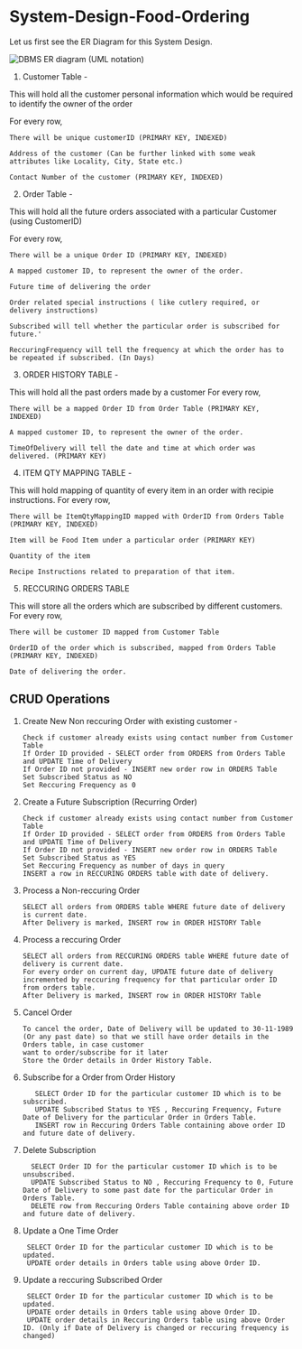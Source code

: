 # System-Design-Food-Ordering

Let us first see the ER Diagram for this System Design.

![DBMS ER diagram (UML notation)](https://user-images.githubusercontent.com/29516560/145729154-72d8b2e3-486b-4580-867d-85679492134f.png)

1. Customer Table - 
  
  This will hold all the customer personal information which would be required to identify the owner of the order
  
  For every row,
    
    There will be unique customerID (PRIMARY KEY, INDEXED)
    
    Address of the customer (Can be further linked with some weak attributes like Locality, City, State etc.)
    
    Contact Number of the customer (PRIMARY KEY, INDEXED)

2. Order Table - 

  This will hold all the future orders associated with a particular Customer (using CustomerID)
  
  For every row, 
  
    There will be a unique Order ID (PRIMARY KEY, INDEXED)
    
    A mapped customer ID, to represent the owner of the order.
    
    Future time of delivering the order
    
    Order related special instructions ( like cutlery required, or delivery instructions)
    
    Subscribed will tell whether the particular order is subscribed for future.'
    
    ReccuringFrequency will tell the frequency at which the order has to be repeated if subscribed. (In Days)
    
 3. ORDER HISTORY TABLE - 
 
  This will hold all the past orders made by a customer
  For every row,
  
    There will be a mapped Order ID from Order Table (PRIMARY KEY, INDEXED)
    
    A mapped customer ID, to represent the owner of the order.
    
    TimeOfDelivery will tell the date and time at which order was delivered. (PRIMARY KEY)
    
4. ITEM QTY MAPPING TABLE  -

  This will hold mapping of quantity of every item in an order with recipie instructions.
  For every row,
  
    There will be ItemQtyMappingID mapped with OrderID from Orders Table (PRIMARY KEY, INDEXED)
    
    Item will be Food Item under a particular order (PRIMARY KEY)
    
    Quantity of the item
    
    Recipe Instructions related to preparation of that item. 
    
5. RECCURING ORDERS TABLE

  This will store all the orders which are subscribed by different customers.
  For every row,
  
    There will be customer ID mapped from Customer Table
    
    OrderID of the order which is subscribed, mapped from Orders Table (PRIMARY KEY, INDEXED)
    
    Date of delivering the order.
    
 ## CRUD Operations
 
 1. Create New Non reccuring Order with existing customer - 
 
        Check if customer already exists using contact number from Customer Table
        If Order ID provided - SELECT order from ORDERS from Orders Table and UPDATE Time of Delivery  
        If Order ID not provided - INSERT new order row in ORDERS Table
        Set Subscribed Status as NO
        Set Reccuring Frequency as 0
    
 3. Create a Future Subscription (Recurring Order)
    
        Check if customer already exists using contact number from Customer Table
        If Order ID provided - SELECT order from ORDERS from Orders Table and UPDATE Time of Delivery
        If Order ID not provided - INSERT new order row in ORDERS Table
        Set Subscribed Status as YES
        Set Reccuring Frequency as number of days in query
        INSERT a row in RECCURING ORDERS table with date of delivery.
    
 5. Process a Non-reccuring Order

        SELECT all orders from ORDERS table WHERE future date of delivery is current date.
        After Delivery is marked, INSERT row in ORDER HISTORY Table
    
 7. Process a reccuring  Order

        SELECT all orders from RECCURING ORDERS table WHERE future date of delivery is current date.
        For every order on current day, UPDATE future date of delivery incremented by reccuring frequency for that particular order ID from orders table.
        After Delivery is marked, INSERT row in ORDER HISTORY Table
    
 9. Cancel Order

        To cancel the order, Date of Delivery will be updated to 30-11-1989 (Or any past date) so that we still have order details in the Orders table, in case customer 
        want to order/subscribe for it later
        Store the Order details in Order History Table.
    
 10. Subscribe for a Order from Order History

            SELECT Order ID for the particular customer ID which is to be subscribed.
            UPDATE Subscribed Status to YES , Reccuring Frequency, Future Date of Delivery for the particular Order in Orders Table.
            INSERT row in Reccuring Orders Table containing above order ID and future date of delivery.
      
 13. Delete Subscription
 
           SELECT Order ID for the particular customer ID which is to be unsubscribed.
           UPDATE Subscribed Status to NO , Reccuring Frequency to 0, Future Date of Delivery to some past date for the particular Order in Orders Table.
           DELETE row from Reccuring Orders Table containing above order ID and future date of delivery.
     
      
 15. Update a One Time Order
      
          SELECT Order ID for the particular customer ID which is to be updated.
          UPDATE order details in Orders table using above Order ID.
      
 17. Update a reccuring Subscribed Order
      
          SELECT Order ID for the particular customer ID which is to be updated.
          UPDATE order details in Orders table using above Order ID.
          UPDATE order details in Reccuring Orders table using above Order ID. (Only if Date of Delivery is changed or reccuring frequency is changed)
  
  
  
    
 
  
